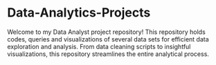 # Data-Analytics-Projects
Welcome to my Data Analyst project repository! This repository holds codes, queries and visualizations of several data sets for efficient data exploration and analysis. From data cleaning scripts to insightful visualizations, this repository streamlines the entire analytical process.
